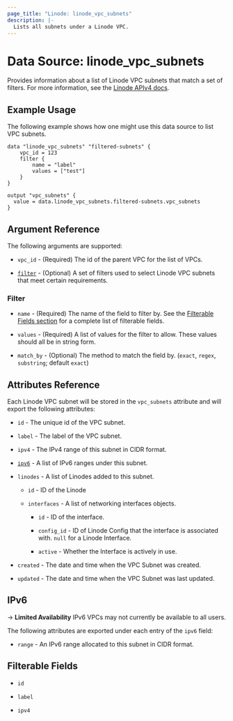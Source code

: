```yaml
---
page_title: "Linode: linode_vpc_subnets"
description: |-
  Lists all subnets under a Linode VPC.
---
```


# Data Source: linode\_vpc\_subnets

Provides information about a list of Linode VPC subnets that match a set of filters.
For more information, see the [Linode APIv4 docs](https://techdocs.akamai.com/linode-api/reference/get-vpc-subnets).

## Example Usage

The following example shows how one might use this data source to list VPC subnets.

```hcl
data "linode_vpc_subnets" "filtered-subnets" {
    vpc_id = 123
    filter {
        name = "label"
        values = ["test"]
    }
}

output "vpc_subnets" {
  value = data.linode_vpc_subnets.filtered-subnets.vpc_subnets
}
```

## Argument Reference

The following arguments are supported:

* `vpc_id` - (Required) The id of the parent VPC for the list of VPCs.

* [`filter`](#filter) - (Optional) A set of filters used to select Linode VPC subnets that meet certain requirements.

### Filter

* `name` - (Required) The name of the field to filter by. See the [Filterable Fields section](#filterable-fields) for a complete list of filterable fields.

* `values` - (Required) A list of values for the filter to allow. These values should all be in string form.

* `match_by` - (Optional) The method to match the field by. (`exact`, `regex`, `substring`; default `exact`)

## Attributes Reference

Each Linode VPC subnet will be stored in the `vpc_subnets` attribute and will export the following attributes:

* `id` - The unique id of the VPC subnet.

* `label` - The label of the VPC subnet.

* `ipv4` - The IPv4 range of this subnet in CIDR format.

* [`ipv6`](#ipv6) - A list of IPv6 ranges under this subnet.

* `linodes` - A list of Linodes added to this subnet.

  * `id` - ID of the Linode

  * `interfaces` - A list of networking interfaces objects.

    * `id` - ID of the interface.

    * `config_id` - ID of Linode Config that the interface is associated with. `null` for a Linode Interface.

    * `active` - Whether the Interface is actively in use.

* `created` - The date and time when the VPC Subnet was created.

* `updated` - The date and time when the VPC Subnet was last updated.

## IPv6

-> **Limited Availability** IPv6 VPCs may not currently be available to all users.

The following attributes are exported under each entry of the `ipv6` field:

* `range` - An IPv6 range allocated to this subnet in CIDR format.

## Filterable Fields

* `id`

* `label`

* `ipv4`
